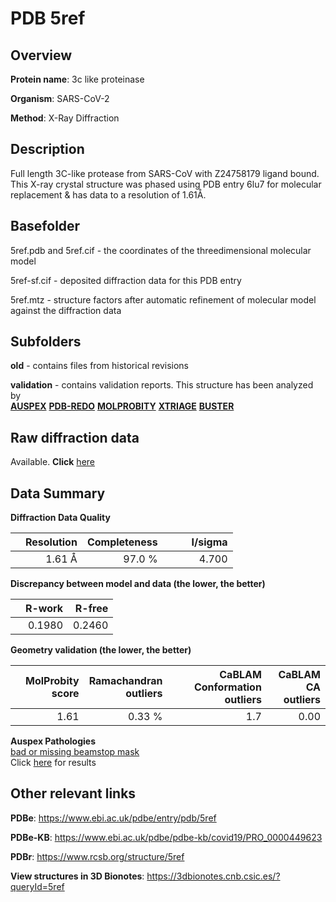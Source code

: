 # PDB 5ref

## Overview

**Protein name**: 3c like proteinase

**Organism**: SARS-CoV-2

**Method**: X-Ray Diffraction

## Description

Full length 3C-like protease from SARS-CoV with Z24758179 ligand bound. This X-ray crystal structure was phased using PDB entry 6lu7 for molecular replacement & has data to a resolution of 1.61Å.

## Basefolder

5ref.pdb and 5ref.cif - the coordinates of the threedimensional molecular model

5ref-sf.cif - deposited diffraction data for this PDB entry

5ref.mtz - structure factors after automatic refinement of molecular model against the diffraction data

## Subfolders



**old** - contains files from historical revisions

**validation** - contains validation reports. This structure has been analyzed by <br>[**AUSPEX**](https://github.com/thorn-lab/coronavirus_structural_task_force/tree/master/pdb/3c_like_proteinase/SARS-CoV-2/5ref/validation/auspex) [**PDB-REDO**](https://github.com/thorn-lab/coronavirus_structural_task_force/tree/master/pdb/3c_like_proteinase/SARS-CoV-2/5ref/validation/pdb-redo) [**MOLPROBITY**](https://github.com/thorn-lab/coronavirus_structural_task_force/tree/master/pdb/3c_like_proteinase/SARS-CoV-2/5ref/validation/molprobity) [**XTRIAGE**](https://github.com/thorn-lab/coronavirus_structural_task_force/blob/master/pdb/3c_like_proteinase/SARS-CoV-2/5ref/validation/Xtriage_output.log) [**BUSTER**](https://www.globalphasing.com/buster/wiki/index.cgi?Covid19Pdb5REF)  



## Raw diffraction data

Available. **Click** [here](https://zenodo.org/record/3730635) 

## Data Summary
**Diffraction Data Quality**

|   | Resolution | Completeness| I/sigma |
|---|-------------:|----------------:|--------------:|
|   |1.61 Å|97.0  %|<img width=50/>4.700|

**Discrepancy between model and data (the lower, the better)**

|   | **R-work**| **R-free**   
|---|-------------:|----------------:|           
||  0.1980|  0.2460|

**Geometry validation (the lower, the better)**

|   |**MolProbity<br>score**| **Ramachandran<br>outliers** | **CaBLAM<br>Conformation outliers** | **CaBLAM<br>CA outliers** |
|---|-------------:|----------------:|----------------:|---------------:|
||  1.61|  0.33 %|1.7|0.00|

**Auspex Pathologies**<br> [bad or missing beamstop mask](https://www.auspex.de/pathol/#2)<br>Click [here](https://github.com/thorn-lab/coronavirus_structural_task_force/blob/master/pdb/3c_like_proteinase/SARS-CoV-2/5ref/validation/auspex/5ref_auspex_comments.txt)  for results

 



## Other relevant links 
**PDBe**:  https://www.ebi.ac.uk/pdbe/entry/pdb/5ref

**PDBe-KB**: https://www.ebi.ac.uk/pdbe/pdbe-kb/covid19/PRO_0000449623 
 
**PDBr**: https://www.rcsb.org/structure/5ref 

**View structures in 3D Bionotes**: https://3dbionotes.cnb.csic.es/?queryId=5ref

